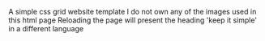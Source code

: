 A simple css grid website template
I do not own any of the images used in this html page
Reloading the page will present the heading 'keep it simple' in a different language
